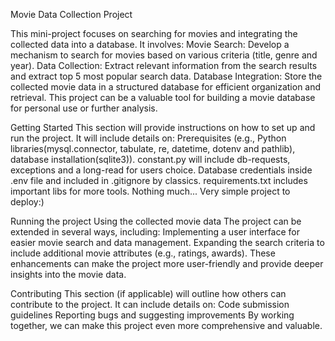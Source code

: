 Movie Data Collection Project

This mini-project focuses on searching for movies and integrating the collected data into a database. It involves: Movie Search: Develop a mechanism to search for movies based on various criteria (title, genre and year). Data Collection: Extract relevant information from the search results and extract top 5 most popular search data. Database Integration: Store the collected movie data in a structured database for efficient organization and retrieval. This project can be a valuable tool for building a movie database for personal use or further analysis.

Getting Started
This section will provide instructions on how to set up and run the project. It will include details on:
Prerequisites (e.g., Python libraries(mysql.connector, tabulate, re, datetime, dotenv and pathlib), database installation(sqlite3)). constant.py will include db-requests, exceptions and a long-read for users choice. Database credentials inside .env file and included in .gitignore by classics. requirements.txt includes important libs for more tools. Nothing much... Very simple project to deploy:)

Running the project Using the collected movie data
The project can be extended in several ways, including:
Implementing a user interface for easier movie search and data management. Expanding the search criteria to include additional movie attributes (e.g., ratings, awards). These enhancements can make the project more user-friendly and provide deeper insights into the movie data.

Contributing This section (if applicable) will outline how others can contribute to the project. It can include details on:
Code submission guidelines Reporting bugs and suggesting improvements By working together, we can make this project even more comprehensive and valuable.